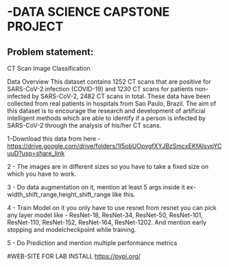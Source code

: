 # -DATA SCIENCE CAPSTONE PROJECT

## Problem statement:

CT Scan Image Classification

Data Overview
This dataset contains 1252 CT scans that are positive for SARS-CoV-2 infection (COVID-19) and 1230 CT scans for patients non-infected by SARS-CoV-2, 2482 CT scans in total. These data have been collected from real patients in hospitals from Sao Paulo, Brazil. The aim of this dataset is to encourage the research and development of artificial intelligent methods which are able to identify if a person is infected by SARS-CoV-2 through the analysis of his/her CT scans.

1-Download this data from here - 
 https://drive.google.com/drive/folders/1I5obUOpvgfXYJBzSmcxEKfAIsvpYCuuD?usp=share_link
 
2 - The images are in different sizes so you have to take a fixed size on which you have to work.

3 - Do data augmentation on it, mention at least 5 args inside it ex-width_shift_range,height_shift_range like this.

4 - Train Model on it you only have to use resnet from resnet you can pick any layer model like - ResNet-18, ResNet-34, ResNet-50, ResNet-101, ResNet-110, ResNet-152, ResNet-164, ResNet-1202.
And mention early stopping and modelcheckpoint while training.

5 - Do Prediction and mention multiple performance metrics


#WEB-SITE FOR LAB INSTALL
 https://pypi.org/
